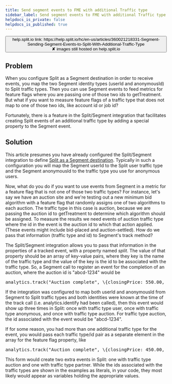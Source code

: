 ```yaml
---
title: Send segment events to FME with additional Traffic type
sidebar_label: Send segment events to FME with additional Traffic type
helpdocs_is_private: false
helpdocs_is_published: true
---
```


<p>
  <button style={{borderRadius:'8px', border:'1px', fontFamily:'Courier New', fontWeight:'800', textAlign:'left'}}> help.split.io link: https://help.split.io/hc/en-us/articles/360021218331-Segment-Sending-Segment-Events-to-Split-With-Additional-Traffic-Type <br /> ✘ images still hosted on help.split.io </button>
</p>

<h2 id="issue" class="header-anchor">Problem</h2>
<p>
  When you configure Split as a Segment destination in order to receive events,
  you map the two Segment identity types (userId and anonymousId) to Split traffic
  types. Then you can use Segment events to feed metrics for feature flags where
  you are passing one of those two ids to getTreatment. But what if you want to
  measure feature flags of a traffic type that does not map to one of those two
  ids, like account id or job id?
</p>
<p>
  Fortunately, there is a feature in the Split/Segment integration that facilitates
  creating Split events of an additional traffic type by adding a special property
  to the Segment event.
</p>
<h2 id="solution" class="header-anchor">Solution</h2>
<p>
  This article presumes you have already configured the Split/Segment integration
  to define
  <a href="https://help.split.io/hc/en-us/articles/360020742532-Segment#split-as-a-destination" target="_self">Split as a Segment destination</a>.
  Typically in such a configuration you will map the Segment userId to the Split
  user traffic type and the Segment anonymousId to the traffic type you use for
  anonymous users.
</p>
<p>
  Now, what do you do if you want to use events from Segment in a metric for a
  feature flag that is not one of those two traffic types? For instance, let's
  say we have an auction site and we're testing out a new minimum bid algorithm
  with a feature flag that randomly assigns one of two algorithms to each auction.
  The traffic type in this case is auction, because we are passing the auction
  id to getTreatment to determine which algorithm should be assigned. To measure
  the results we need events of auction traffic type where the id in the event
  is the auction id to which that action applied. (These events might include bid-placed
  and auction-settled). How do we pass that information (traffic type and id) to
  Segment's track method?
</p>
<p>
  The Split/Segment integration allows you to pass that information in the properties
  of a tracked event, with a property named <em>split</em>. The value of that property
  should be an array of key-value pairs, where they key is the name of the traffic
  type and the value of the key is the id to be associated with the traffic type.
  So, a Segment call to register an event for the completion of an auction, where
  the auction id is "abcd-1234" would be
</p>
<pre class="prettyprint">analytics.track("Auction_complete", \{closingPrice: 550.00, split: [\{auction: "abcd-1234"\}]\});</pre>
<p>
  If the integration was configured to map both userId and anonymousId from Segment
  to Split traffic types and both identities were known at the time of the track
  call (i.e. analytics.identify had been called), then this event would show up
  three times in Split: once with traffic type user, once with traffic type anonymous,
  and once with traffic type auction. For traffic type auction, the id associated
  with the event would be "abcd-1234".
</p>
<p>
  If for some reason, you had more than one additional traffic type for the event,
  you would pass each traffic type/id pair as a separate element in the array for
  the feature flag property, like
</p>
<pre class="prettyprint">analytics.track("Auction_complete", \{closingPrice: 450.00, split: [\{auction: "abcd-1234"\}, \{partner: "Auc-5678"\}]\});</pre>
<p>
  This form would create two extra events in Split: one with traffic type auction
  and one with traffic type partner. While the ids associated with the traffic
  types are shown in the examples as literals, in your code, they most likely would
  appear as variables holding the appropriate values.
</p>